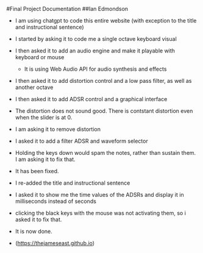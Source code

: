 #Final Project Documentation
##Ian Edmondson

- I am using chatgpt to code this entire website (with exception to the title and instructional sentence)
- I started by asking it to code me a single octave keyboard visual
- I then asked it to add an audio engine and make it playable with keyboard or mouse
	- It is using Web Audio API for audio synthesis and effects
- I then asked it to add distortion control and a low pass filter, as well as another octave
- I then asked it to add ADSR control and a graphical interface
- The distortion does not sound good. There is contstant distortion even when the slider is at 0.
- I am asking it to remove distortion
- I asked it to add a filter ADSR and waveform selector
- Holding the keys down would spam the notes, rather than sustain them. I am asking it to fix that.
- It has been fixed.
- I re-added the title and instructional sentence
- I asked it to show me the time values of the ADSRs and display it in milliseconds instead of seconds
- clicking the black keys with the mouse was not activating them, so i asked it to fix that.
- It is now done.

- (https://thejameseast.github.io)